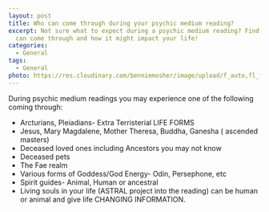 ```yaml
---
layout: post
title: Who can come through during your psychic medium reading?
excerpt: Not sure what to expect during a psychic medium reading? Find out who
  can come through and how it might impact your life!
categories:
  - General
tags:
  - General
photo: https://res.cloudinary.com/benniemosher/image/upload/f_auto,fl_flatten.force_strip,c_scale,w_1200/v1626834089/moniquemosher.com/aubreynicolephotography-2021/B24A5789_mv5zr0.jpg
---
```


During psychic medium readings you may experience one of the following coming through:

- Arcturians, Pleiadians- Extra Terristerial LIFE FORMS
- Jesus, Mary Magdalene, Mother Theresa, Buddha, Ganesha ( ascended masters)
- Deceased loved ones including Ancestors you may not know
- Deceased pets
- The Fae realm
- Various forms of Goddess/God Energy- Odin, Persephone, etc
- Spirit guides- Animal, Human or ancestral
- Living souls in your life (ASTRAL project into the reading) can be human or animal and give life CHANGING INFORMATION.
